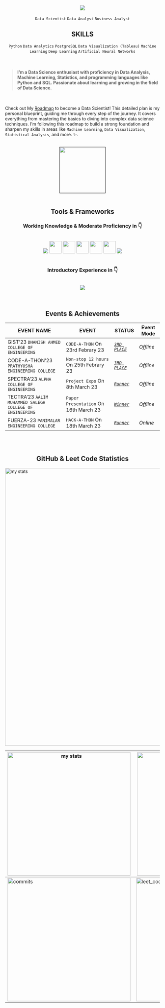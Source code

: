 <h4 align="center" >
    <img  src="https://readme-typing-svg.herokuapp.com/?font=Righteous&size=30&center=true&vCenter=true&width=500&height=70&duration=4000&lines=Hey+hi!+👋;+I'm+SRI+THAILA+VENI+!;+Aspiring+to+become+a+Data+Scientist;+I'm+always+open+to+connecting;+and+learning+from+others!😸" />
</h4>

<div align="center" >
  
  ``` Data Scientist ``` ``` Data Analyst ``` ``` Business Analyst ```  
  <h2>SKILLS</h2>
  
 ``` Python ``` ``` Data Analytics ```  ``` PostgreSQL ``` ``` Data Visualization (Tableau) ``` ``` Machine Learning ``` ``` Deep Learning ```  ``` Artificial Neural Networks ``` 
</div>

<br>

<p>
 
> #### I’m a Data Science enthusiast with proficiency in Data Analysis, Machine Learning, Statistics, and programming languages like Python and SQL. Passionate about learning and growing in the field of Data Science.
<br>

Check out My [Roadmap](https://harmonious-seer-e8e.notion.site/Data-Scientist-Roadmap-08afdb4e3bb24a769b6a097c294098d2) to become a Data Scientist! This detailed plan is my personal blueprint, guiding me through every step of the journey. It covers everything from mastering the basics to diving into complex data science techniques. I'm following this roadmap to build a strong foundation and sharpen my skills in areas like `` Machine Learning ``, `` Data Visualization ``, `` Statistical Analysis ``, and more. ✨.
  
</p>

<br>

<div align="center">
  <a href="" target="_blank">
     <img src="https://img.shields.io/badge/Portfolio-FF5722?style=for-the-badge&logo=todoist&logoColor=white" target="_blank" width='150px'/> 
  </a>
</div>

<br>


 <h2 align="center"> Tools & Frameworks </h2>
<div align="center">
    <h3>Working Knowledge & Moderate Proficiency in 👇 </h3><br>
    <img src="https://skillicons.dev/icons?i=python,postgresql,github" />
    <img src="https://raw.githubusercontent.com/marwin1991/profile-technology-icons/refs/heads/main/icons/numpy.png", width="40px" /> 
    <img src="https://raw.githubusercontent.com/marwin1991/profile-technology-icons/refs/heads/main/icons/pandas.png" width=40px />
    <img src="https://github.com/sempostma/office365-icons/blob/4ef2ee3dc5705f4ab23bc5fc7f236884d0bc10f3/png/256/excel.png" width=40px /> 
    <img src="https://th.bing.com/th/id/OIP.ysdsHkvVmgqNANchiProoQAAAA?w=225&h=225&rs=1&pid=ImgDetMain" width=40px />
    <img src="https://learn.microsoft.com/pt-br/fabric/media/fabric-icon.png" width=40px />
    <img src="https://skillicons.dev/icons?i=scikitlearn,tensorflow,azure" /> 
    <br>
    <br>
    <h3>Introductory Experience in 👇 </h3><br>
    <img src="https://skillicons.dev/icons?i=html,css,vscode,anaconda,notion" />
    
</div>

<br>
<br>

<h2 align="center">Events & Achievements </h2>  

|     **EVENT NAME**    |    **EVENT**    | **STATUS** | **Event Mode** |
|-----------------------|-----------------------------------|--------------------|-----|
| GIST’23 `DHANISH AHMED COLLEGE OF ENGINEERING`| ``` CODE-A-THON ``` On 23rd Febrary 23 | *[``3RD PLACE``](https://drive.google.com/file/d/1De-yU8Bks3Ooe49SmfNA9REBWzIri-FM/view?usp=sharing)*  | *Offline*|
| CODE-A-THON’23 `PRATHYUSHA ENGINEERING COLLEGE` | ``` Non-stop 12 hours ``` On 25th Febrary 23 | *[``3RD PLACE``](https://drive.google.com/file/d/1Wbdk_01tvww2suVYx9sR-MWAIwgcoehN/view?usp=sharing)* |*Offline*|
| SPECTRA’23 `ALPHA COLLEGE OF ENGINEERING`| ```Project Expo``` On 8th March 23 | *[``Runner``](https://drive.google.com/file/d/1FQCoWBWaL3S9SLYrLdUc35VxfM8Z5a3f/view?usp=sharing)*  | *Offline*|
| TECTRA’23 `AALIM MUHAMMED SALEGH COLLEGE OF ENGINEERING`| ```Paper Presentation``` On 16th March 23 | *[``Winner``](https://drive.google.com/file/d/1wFwO6MVmamHu_cpqZjJuOEJz5p72SMC8/view?usp=sharing)*   | *Offline* |
| FUERZA-23 `PANIMALAR ENGINEERING COLLEGE`| ``` HACK-A-THON ``` On 18th March 23 | *[``Runner``](https://drive.google.com/file/d/1rMeu28ZD924xbzlVukD-pYBh5IOIw8fe/view?usp=sharing)* | *Online* |

<br><br>

<h2 align="center"> GitHub & Leet Code Statistics </h2>

<img alt="my stats" width="900px" src="http://github-profile-summary-cards.vercel.app/api/cards/profile-details?username=srithailaveni-2420&theme=github_dark"/>

| <img alt="my stats"  width="400px" align="left" src="http://github-profile-summary-cards.vercel.app/api/cards/stats?username=srithailaveni-2420&theme=transparent"/> | <img alt="commits"  width="400px" align="right" src="http://github-profile-summary-cards.vercel.app/api/cards/productive-time?username=srithailaveni-2420&theme=transparent"/> |
|-------|-------|
| <img alt="commits"  width="400px"  src="http://github-profile-summary-cards.vercel.app/api/cards/most-commit-language?username=srithailaveni-2420&theme=transparent"/> | <img alt="leet_code stats" width="400px" src="https://leetcard.jacoblin.cool/srithailaveni?theme=nord"> |


<br>
<br>







